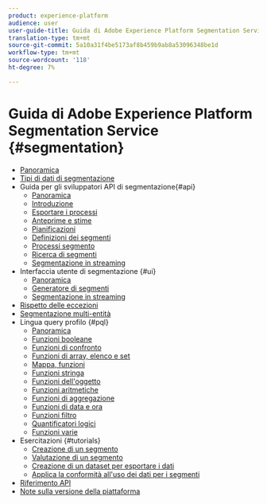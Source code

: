 ```yaml
---
product: experience-platform
audience: user
user-guide-title: Guida di Adobe Experience Platform Segmentation Service
translation-type: tm+mt
source-git-commit: 5a10a31f4be5173af8b459b9ab8a53096348be1d
workflow-type: tm+mt
source-wordcount: '118'
ht-degree: 7%

---
```



# Guida di Adobe Experience Platform Segmentation Service {#segmentation}

- [Panoramica](home.md)
- [Tipi di dati di segmentazione](data-types.md)
- Guida per gli sviluppatori API di segmentazione{#api}
   - [Panoramica](api/overview.md)
   - [Introduzione](api/getting-started.md)
   - [Esportare i processi](api/export-jobs.md)
   - [Anteprime e stime](api/previews-and-estimates.md)
   - [Pianificazioni](api/schedules.md)
   - [Definizioni dei segmenti](api/segment-definitions.md)
   - [Processi segmento](api/segment-jobs.md)
   - [Ricerca di segmenti](api/segment-search.md)
   - [Segmentazione in streaming](api/streaming-segmentation.md)
- Interfaccia utente di segmentazione {#ui}
   - [Panoramica](ui/overview.md)
   - [Generatore di segmenti](ui/segment-builder.md)
   - [Segmentazione in streaming](ui/streaming-segmentation.md)
- [Rispetto delle eccezioni](honoring-opt-outs.md)
- [Segmentazione multi-entità](multi-entity-segmentation.md)
- Lingua query profilo {#pql}
   - [Panoramica](pql/overview.md)
   - [Funzioni booleane](pql/boolean-functions.md)
   - [Funzioni di confronto](pql/comparison-functions.md)
   - [Funzioni di array, elenco e set](pql/array-functions.md)
   - [Mappa, funzioni](pql/map-functions.md)
   - [Funzioni stringa](pql/string-functions.md)
   - [Funzioni dell&#39;oggetto](pql/object-functions.md)
   - [Funzioni aritmetiche](pql/arithmetic-functions.md)
   - [Funzioni di aggregazione](pql/aggregation-functions.md)
   - [Funzioni di data e ora](pql/datetime-functions.md)
   - [Funzioni filtro](pql/filter-functions.md)
   - [Quantificatori logici](pql/logical-quantifiers.md)
   - [Funzioni varie](pql/misc-functions.md)
- Esercitazioni {#tutorials}
   - [Creazione di un segmento](tutorials/create-a-segment.md)
   - [Valutazione di un segmento](tutorials/evaluate-a-segment.md)
   - [Creazione di un dataset per esportare i dati](tutorials/create-dataset-export-segment.md)
   - [Applica la conformità all&#39;uso dei dati per i segmenti](tutorials/governance.md)
- [Riferimento API](https://www.adobe.io/apis/experienceplatform/home/api-reference.html#!acpdr/swagger-specs/segmentation.yaml)
- [Note sulla versione della piattaforma](https://www.adobe.com/go/platform-release-notes-en)